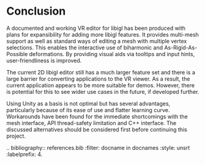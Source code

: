 # Conclusion

A documented and working VR editor for libigl has been produced with plans for expansibility for adding more libigl features. It provides multi-mesh support as well as standard ways of editing a mesh with multiple vertex selections. This enables the interactive use of biharmonic and As-Rigid-As-Possible deformations. By providing visual aids via tooltips and input hints, user-friendliness is improved. 

The current 2D libigl editor still has a much larger feature set and there is a large barrier for converting applications to the VR viewer. As a result, the current application appears to be more suitable for demos. However, there is potential for this to see wider use cases in the future, if developed further. 

Using Unity as a basis is not optimal but has several advantages, particularly because of its ease of use and flatter learning curve. Workarounds have been found for the immediate shortcomings with the mesh interface, API thread-safety limitation and C++ interface. The discussed alternatives should be considered first before continuing this project.

.. bibliography:: references.bib
   :filter: docname in docnames
   :style: unsrt
   :labelprefix: 4.